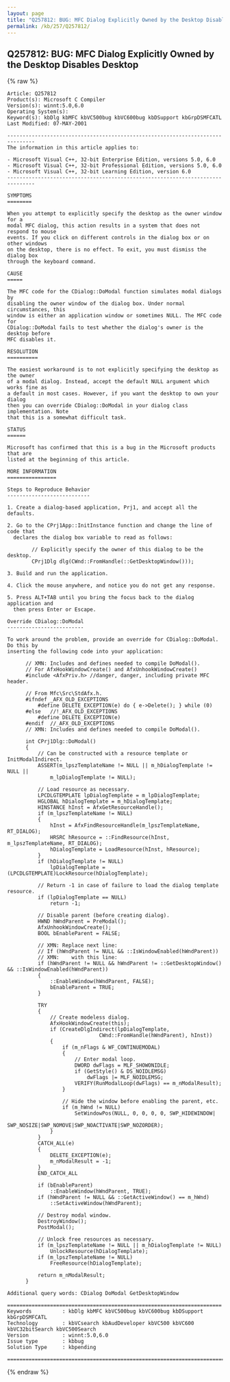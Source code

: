 ```yaml
---
layout: page
title: "Q257812: BUG: MFC Dialog Explicitly Owned by the Desktop Disables Desktop"
permalink: /kb/257/Q257812/
---
```


## Q257812: BUG: MFC Dialog Explicitly Owned by the Desktop Disables Desktop

{% raw %}

	Article: Q257812
	Product(s): Microsoft C Compiler
	Version(s): winnt:5.0,6.0
	Operating System(s): 
	Keyword(s): kbDlg kbMFC kbVC500bug kbVC600bug kbDSupport kbGrpDSMFCATL
	Last Modified: 07-MAY-2001
	
	-------------------------------------------------------------------------------
	The information in this article applies to:
	
	- Microsoft Visual C++, 32-bit Enterprise Edition, versions 5.0, 6.0 
	- Microsoft Visual C++, 32-bit Professional Edition, versions 5.0, 6.0 
	- Microsoft Visual C++, 32-bit Learning Edition, version 6.0 
	-------------------------------------------------------------------------------
	
	SYMPTOMS
	========
	
	When you attempt to explicitly specify the desktop as the owner window for a
	modal MFC dialog, this action results in a system that does not respond to mouse
	events. If you click on different controls in the dialog box or on other windows
	on the desktop, there is no effect. To exit, you must dismiss the dialog box
	through the keyboard command.
	
	CAUSE
	=====
	
	The MFC code for the CDialog::DoModal function simulates modal dialogs by
	disabling the owner window of the dialog box. Under normal circumstances, this
	window is either an application window or sometimes NULL. The MFC code for
	CDialog::DoModal fails to test whether the dialog's owner is the desktop before
	MFC disables it.
	
	RESOLUTION
	==========
	
	The easiest workaround is to not explicitly specifying the desktop as the owner
	of a modal dialog. Instead, accept the default NULL argument which works fine as
	a default in most cases. However, if you want the desktop to own your dialog
	then you can override CDialog::DoModal in your dialog class implementation. Note
	that this is a somewhat difficult task.
	
	STATUS
	======
	
	Microsoft has confirmed that this is a bug in the Microsoft products that are
	listed at the beginning of this article.
	
	MORE INFORMATION
	================
	
	Steps to Reproduce Behavior
	---------------------------
	
	1. Create a dialog-based application, Prj1, and accept all the defaults.
	
	2. Go to the CPrj1App::InitInstance function and change the line of code that
	  declares the dialog box variable to read as follows:
	
	        // Explicitly specify the owner of this dialog to be the desktop.
	        CPrj1Dlg dlg(CWnd::FromHandle(::GetDesktopWindow()));  
	
	3. Build and run the application.
	
	4. Click the mouse anywhere, and notice you do not get any response.
	
	5. Press ALT+TAB until you bring the focus back to the dialog application and
	  then press Enter or Escape.
	
	Override CDialog::DoModal
	-------------------------
	
	To work around the problem, provide an override for CDialog::DoModal. Do this by
	inserting the following code into your application:
	
	      // XMN: Includes and defines needed to compile DoModal().
	      // For AfxHookWindowCreate() and AfxUnhookWindowCreate()
	      #include <AfxPriv.h> //danger, danger, including private MFC header.
	
	      // From Mfc\Src\StdAfx.h.
	      #ifndef _AFX_OLD_EXCEPTIONS
	          #define DELETE_EXCEPTION(e) do { e->Delete(); } while (0)
	      #else   //!_AFX_OLD_EXCEPTIONS
	          #define DELETE_EXCEPTION(e)
	      #endif  //_AFX_OLD_EXCEPTIONS
	      // XMN: Includes and defines needed to compile DoModal().
	
	      int CPrj1Dlg::DoModal() 
	      {
	          // Can be constructed with a resource template or InitModalIndirect.
	          ASSERT(m_lpszTemplateName != NULL || m_hDialogTemplate != NULL ||
	              m_lpDialogTemplate != NULL);
	
	          // Load resource as necessary.
	          LPCDLGTEMPLATE lpDialogTemplate = m_lpDialogTemplate;
	          HGLOBAL hDialogTemplate = m_hDialogTemplate;
	          HINSTANCE hInst = AfxGetResourceHandle();
	          if (m_lpszTemplateName != NULL)
	          {
	              hInst = AfxFindResourceHandle(m_lpszTemplateName, RT_DIALOG);
	              HRSRC hResource = ::FindResource(hInst, m_lpszTemplateName, RT_DIALOG);
	              hDialogTemplate = LoadResource(hInst, hResource);
	          }
	          if (hDialogTemplate != NULL)
	              lpDialogTemplate = (LPCDLGTEMPLATE)LockResource(hDialogTemplate);
	
	          // Return -1 in case of failure to load the dialog template resource.
	          if (lpDialogTemplate == NULL)
	              return -1;
	
	          // Disable parent (before creating dialog).
	          HWND hWndParent = PreModal();
	          AfxUnhookWindowCreate();
	          BOOL bEnableParent = FALSE;
	
	          // XMN: Replace next line:
	          // If (hWndParent != NULL && ::IsWindowEnabled(hWndParent))
	          // XMN:    with this line:
	          if (hWndParent != NULL && hWndParent != ::GetDesktopWindow() && ::IsWindowEnabled(hWndParent))
	          {
	              ::EnableWindow(hWndParent, FALSE);
	              bEnableParent = TRUE;
	          }
	
	          TRY
	          {
	              // Create modeless dialog.
	              AfxHookWindowCreate(this);
	              if (CreateDlgIndirect(lpDialogTemplate,
	                              CWnd::FromHandle(hWndParent), hInst))
	              {
	                  if (m_nFlags & WF_CONTINUEMODAL)
	                  {
	                      // Enter modal loop.
	                      DWORD dwFlags = MLF_SHOWONIDLE;
	                      if (GetStyle() & DS_NOIDLEMSG)
	                          dwFlags |= MLF_NOIDLEMSG;
	                      VERIFY(RunModalLoop(dwFlags) == m_nModalResult);
	                  }
	
	                  // Hide the window before enabling the parent, etc.
	                  if (m_hWnd != NULL)
	                      SetWindowPos(NULL, 0, 0, 0, 0, SWP_HIDEWINDOW|
	                          SWP_NOSIZE|SWP_NOMOVE|SWP_NOACTIVATE|SWP_NOZORDER);
	              }
	          }
	          CATCH_ALL(e)
	          {
	              DELETE_EXCEPTION(e);
	              m_nModalResult = -1;
	          }
	          END_CATCH_ALL
	
	          if (bEnableParent)
	              ::EnableWindow(hWndParent, TRUE);
	          if (hWndParent != NULL && ::GetActiveWindow() == m_hWnd)
	              ::SetActiveWindow(hWndParent);
	
	          // Destroy modal window.
	          DestroyWindow();
	          PostModal();
	
	          // Unlock free resources as necessary.
	          if (m_lpszTemplateName != NULL || m_hDialogTemplate != NULL)
	              UnlockResource(hDialogTemplate);
	          if (m_lpszTemplateName != NULL)
	              FreeResource(hDialogTemplate);
	
	          return m_nModalResult;
	      }
	
	Additional query words: CDialog DoModal GetDesktopWindow
	
	======================================================================
	Keywords          : kbDlg kbMFC kbVC500bug kbVC600bug kbDSupport kbGrpDSMFCATL 
	Technology        : kbVCsearch kbAudDeveloper kbVC500 kbVC600 kbVC32bitSearch kbVC500Search
	Version           : winnt:5.0,6.0
	Issue type        : kbbug
	Solution Type     : kbpending
	
	=============================================================================
	

{% endraw %}
